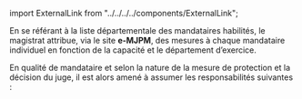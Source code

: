 import ExternalLink from "../../../../components/ExternalLink";

En se référant à la liste départementale des mandataires habilités, le magistrat attribue, via le site <ExternalLink href="https://emjpm.fabrique.social.gouv.fr/">**e-MJPM**</ExternalLink>, des mesures à chaque mandataire individuel en fonction de la capacité et le département d’exercice.

En qualité de mandataire et selon la nature de la mesure de protection et la décision du juge, il est alors amené à assumer les responsabilités suivantes :
